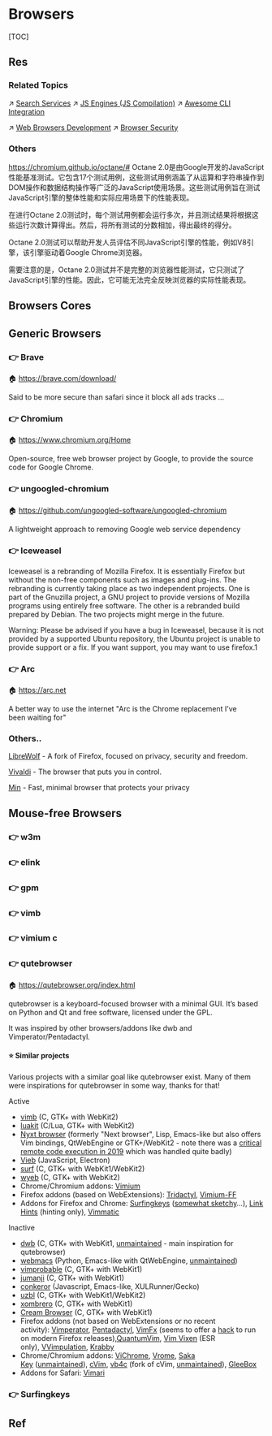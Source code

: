 # Browsers

[TOC]



## Res
### Related Topics
↗ [Search Services](😅%20Wiki%20&%20Resources%20Searching/Search%20Services.md)
↗ [JS Engines (JS Compilation)](../../👩‍💻%20Programming%20Methodology%20and%20Languages/🛠️%20Programming%20Tools%20Chain/🚠%20Application%20Runtimes%20&%20SDKs/JavaScript%20Runtime%20Environments/🚒%20JS%20Engines%20(JS%20Compilation)/JS%20Engines%20(JS%20Compilation).md)
↗ [Awesome CLI Integration](../../🥷🏼%20Operating%20Systems%20&%20Kernels%20(Engineering%20Part)/🪪%20Open%20Source%20(Free%20Software)%20Spirits%20&%20Software%20License/📌%20Awesome%20Open%20Source%20CLI%20Software/Awesome%20CLI%20Integration.md)

↗ [Web Browsers Development](../../../Software%20Engineering/Desktop%20Development/Web%20Browsers%20Development/Web%20Browsers%20Development.md)
↗ [Browser Security](../../../CyberSecurity/Application%20Security/💉%20Web%20Security/Browser%20Security/Browser%20Security.md)


### Others
https://chromium.github.io/octane/#
Octane 2.0是由Google开发的JavaScript性能基准测试。它包含17个测试用例，这些测试用例涵盖了从运算和字符串操作到DOM操作和数据结构操作等广泛的JavaScript使用场景。这些测试用例旨在测试JavaScript引擎的整体性能和实际应用场景下的性能表现。

在进行Octane 2.0测试时，每个测试用例都会运行多次，并且测试结果将根据这些运行次数计算得出。然后，将所有测试的分数相加，得出最终的得分。

Octane 2.0测试可以帮助开发人员评估不同JavaScript引擎的性能，例如V8引擎，该引擎驱动着Google Chrome浏览器。

需要注意的是，Octane 2.0测试并不是完整的浏览器性能测试，它只测试了JavaScript引擎的性能。因此，它可能无法完全反映浏览器的实际性能表现。



## Browsers Cores



## Generic Browsers
### 👉 Brave
🏠 https://brave.com/download/

Said to be more secure than safari since it block all ads tracks ... 

### 👉 Chromium
🏠 https://www.chromium.org/Home

Open-source, free web browser project by Google, to provide the source code for Google Chrome.

### 👉 ungoogled-chromium
🏠 https://github.com/ungoogled-software/ungoogled-chromium

A lightweight approach to removing Google web service dependency

### 👉 Iceweasel
Iceweasel is a rebranding of Mozilla Firefox. It is essentially Firefox but without the non-free components such as images and plug-ins. The rebranding is currently taking place as two independent projects. One is part of the Gnuzilla project, a GNU project to provide versions of Mozilla programs using entirely free software. The other is a rebranded build prepared by Debian. The two projects might merge in the future.

Warning: Please be advised if you have a bug in Iceweasel, because it is not provided by a supported Ubuntu repository, the Ubuntu project is unable to provide support or a fix. If you want support, you may want to use firefox.1


### 👉 Arc
🏠 https://arc.net

A better way to use the internet
"Arc is the Chrome replacement I’ve been waiting for"


### Others..
[LibreWolf](https://librewolf.net/) - A fork of Firefox, focused on privacy, security and freedom.

[Vivaldi](https://vivaldi.com/) - The browser that puts you in control.

[Min](https://minbrowser.org/) - Fast, minimal browser that protects your privacy



## Mouse-free Browsers
### 👉 w3m


### 👉 elink


### 👉 gpm


### 👉 vimb


### 👉 vimium c


### 👉 qutebrowser
🏠 https://qutebrowser.org/index.html

qutebrowser is a keyboard-focused browser with a minimal GUI. It’s based on Python and Qt and free software, licensed under the GPL.

It was inspired by other browsers/addons like dwb and Vimperator/Pentadactyl.
#### ⭐ Similar projects
Various projects with a similar goal like qutebrowser exist. Many of them were inspirations for qutebrowser in some way, thanks for that!

Active
- [vimb](https://fanglingsu.github.io/vimb/) (C, GTK+ with WebKit2)
- [luakit](https://luakit.github.io/) (C/Lua, GTK+ with WebKit2)
- [Nyxt browser](https://nyxt.atlas.engineer/) (formerly "Next browser", Lisp, Emacs-like but also offers Vim bindings, QtWebEngine or GTK+/WebKit2 - note there was a [critical remote code execution in 2019](https://jgkamat.gitlab.io/blog/next-rce.html) which was handled quite badly)
- [Vieb](https://vieb.dev/) (JavaScript, Electron)
- [surf](https://surf.suckless.org/) (C, GTK+ with WebKit1/WebKit2)
- [wyeb](https://github.com/jun7/wyeb) (C, GTK+ with WebKit2)
- Chrome/Chromium addons: [Vimium](https://vimium.github.io/)
- Firefox addons (based on WebExtensions): [Tridactyl](https://tridactyl.xyz/), [Vimium-FF](https://addons.mozilla.org/en-GB/firefox/addon/vimium-ff/)
- Addons for Firefox and Chrome: [Surfingkeys](https://github.com/brookhong/Surfingkeys) ([somewhat sketchy](https://github.com/brookhong/Surfingkeys/issues/1796)…), [Link Hints](https://lydell.github.io/LinkHints/) (hinting only), [Vimmatic](https://github.com/ueokande/vimmatic)

Inactive
- [dwb](https://bitbucket.org/portix/dwb) (C, GTK+ with WebKit1, [unmaintained](https://bitbucket.org/portix/dwb/pull-requests/22/several-cleanups-to-increase-portability/diff) - main inspiration for qutebrowser)
- [webmacs](https://github.com/parkouss/webmacs/) (Python, Emacs-like with QtWebEngine, [unmaintained](https://github.com/parkouss/webmacs/issues/137))
- [vimprobable](https://sourceforge.net/p/vimprobable/wiki/Home/) (C, GTK+ with WebKit1)
- [jumanji](https://pwmt.org/projects/jumanji/) (C, GTK+ with WebKit1)
- [conkeror](http://conkeror.org/) (Javascript, Emacs-like, XULRunner/Gecko)
- [uzbl](https://www.uzbl.org/) (C, GTK+ with WebKit1/WebKit2)
- [xombrero](https://github.com/conformal/xombrero) (C, GTK+ with WebKit1)
- [Cream Browser](https://github.com/linkdd/cream-browser) (C, GTK+ with WebKit1)
- Firefox addons (not based on WebExtensions or no recent activity): [Vimperator](http://www.vimperator.org/), [Pentadactyl](http://bug.5digits.org/pentadactyl/index), [VimFx](https://github.com/akhodakivskiy/VimFx) (seems to offer a [hack](https://gir.st/blog/legacyfox.htm) to run on modern Firefox releases),[QuantumVim](https://github.com/shinglyu/QuantumVim), [Vim Vixen](https://github.com/ueokande/vim-vixen) (ESR only), [VVimpulation](https://github.com/amedama41/vvimpulation), [Krabby](https://krabby.netlify.com/)
- Chrome/Chromium addons: [ViChrome](https://github.com/k2nr/ViChrome/), [Vrome](https://github.com/jinzhu/vrome), [Saka Key](https://github.com/lusakasa/saka-key) ([unmaintained](https://github.com/lusakasa/saka-key/issues/171)), [cVim](https://github.com/1995eaton/chromium-vim), [vb4c](https://github.com/dcchambers/vb4c) (fork of cVim, [unmaintained](https://github.com/dcchambers/vb4c/issues/23#issuecomment-810694017)), [GleeBox](https://glee.github.io/)
- Addons for Safari: [Vimari](https://televator.net/vimari/)


### 👉 Surfingkeys



## Ref

